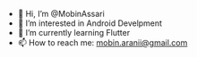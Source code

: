 - 👋 Hi, I’m @MobinAssari
- 👀 I’m interested in Android Develpment
- 🌱 I’m currently learning Flutter
- 📫 How to reach me: mobin.aranii@gmail.com
